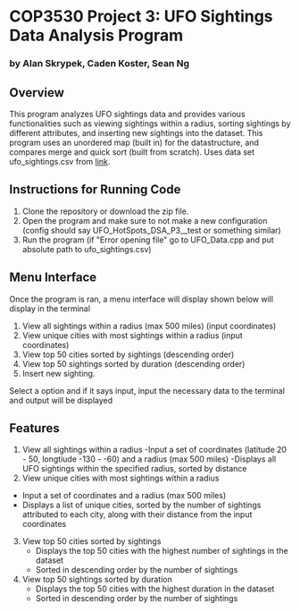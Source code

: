 # COP3530 Project 3: UFO Sightings Data Analysis Program
### by Alan Skrypek, Caden Koster, Sean Ng

## Overview
This program analyzes UFO sightings data and provides various functionalities such as viewing sightings within a radius, sorting sightings by different attributes, and inserting new sightings into the dataset. This program uses an unordered map (built in) for the datastructure, and compares merge and quick sort (built from scratch). Uses data set ufo_sightings.csv from [link](https://corgis-edu.github.io/corgis/csv/ufo_sightings/).

## Instructions for Running Code
1. Clone the repository or download the zip file.
2. Open the program and make sure to not make a new configuration (config should say UFO_HotSpots_DSA_P3__test or something similar)
3. Run the program (if "Error opening file" go to UFO_Data.cpp and put absolute path to ufo_sightings.csv)

## Menu Interface
Once the program is ran, a menu interface will display shown below will display in the terminal

1. View all sightings within a radius (max 500 miles) (input coordinates)
2. View unique cities with most sightings within a radius (input coordinates)
3. View top 50 cities sorted by sightings (descending order)
4. View top 50 sightings sorted by duration (descending order)
5. Insert new sighting.

Select a option and if it says input, input the necessary data to the terminal and output will be displayed

## Features
1. View all sightings within a radius
   -Input a set of coordinates (latitude 20 - 50, longtiude -130 - -60) and a radius (max 500 miles)
   -Displays all UFO sightings within the specified radius, sorted by distance
2.  View unique cities with most sightings within a radius
   - Input a set of coordinates and a radius (max 500 miles)
   - Displays a list of unique cities, sorted by the number of sightings attributed to each city, along with their distance from the input coordinates
3. View top 50 cities sorted by sightings
   - Displays the top 50 cities with the highest number of sightings in the dataset
   - Sorted in descending order by the number of sightings
4. View top 50 sightings sorted by duration
   - Displays the top 50 cities with the highest duration in the dataset
   - Sorted in descending order by the number of sightings
